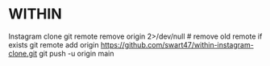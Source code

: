 # WITHIN
Instagram clone
git remote remove origin 2>/dev/null   # remove old remote if exists
git remote add origin https://github.com/swart47/within-instagram-clone.git
git push -u origin main